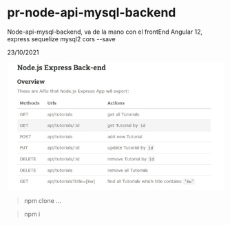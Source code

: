 # pr-node-api-mysql-backend
Node-api-mysql-backend, va de la mano con el frontEnd Angular 12,   express sequelize mysql2 cors --save

23/10/2021

<img src="nodeJs.jpg" />

>npm clone ...

>npm i
